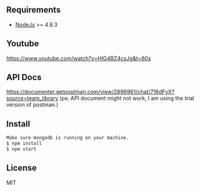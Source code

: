 
## Requirements
* [NodeJs](http://nodejs.org) >= 4.8.3

## Youtube
https://www.youtube.com/watch?v=HlG4BZ4csJg&t=60s

## API Docs
https://documenter.getpostman.com/view/2896961/chat/716dFyX?source=team_library
(ps: API document might not work, I am using the trial version of postman.)

## Install

```sh
Make sure mongodb is running on your machine.
$ npm install
$ npm start
```

## License
MIT